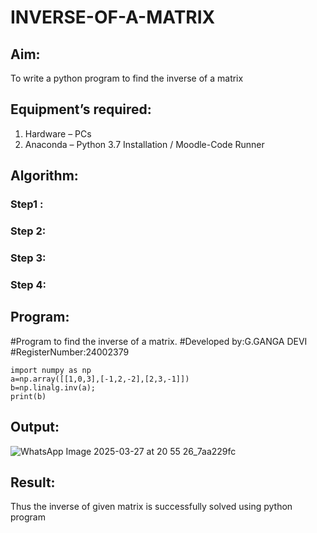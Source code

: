 # INVERSE-OF-A-MATRIX
## Aim:
To write a python program to find the inverse of a matrix
## Equipment’s required:
1. 	Hardware – PCs
2. 	Anaconda – Python 3.7 Installation / Moodle-Code Runner
## Algorithm:
### Step1 : 
### Step 2: 
### Step 3: 
### Step 4: 

## Program:
#Program to find the inverse of a matrix.
#Developed by:G.GANGA DEVI 
#RegisterNumber:24002379
```
import numpy as np
a=np.array([[1,0,3],[-1,2,-2],[2,3,-1]])
b=np.linalg.inv(a);
print(b)
```

## Output:

![WhatsApp Image 2025-03-27 at 20 55 26_7aa229fc](https://github.com/user-attachments/assets/57c3ae1e-d4fa-4f1b-96a7-01776029a9ea)

## Result:
Thus the inverse of given matrix is successfully solved using python program


